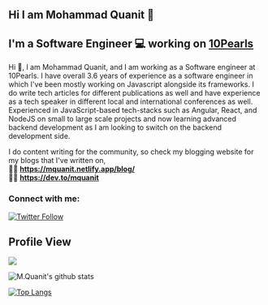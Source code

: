 ## Hi I am Mohammad Quanit 👋

## I'm a Software Engineer :computer: working on [10Pearls](https://10pearls.com/)

Hi 👋, I am Mohammad Quanit, and I am working as a Software engineer at 10Pearls. I have overall 3.6 years of experience as a software engineer in which I've been mostly working on Javascript alongside its frameworks. I do write tech articles for different publications as well and have experience as a tech speaker in different local and international conferences as well. Experienced in JavaScript-based tech-stacks such as Angular, React, and NodeJS on small to large scale projects and now learning advanced backend development as I am looking to switch on the backend development side.

I do content writing for the community, so check my blogging website for my blogs that I've written on, <br />
✍🏻 **https://mquanit.netlify.app/blog/** <br />
✍🏻 **https://dev.to/mquanit**


### Connect with me:

[![Twitter Follow](https://img.shields.io/twitter/follow/mquanit?color=1DA1F2&logo=twitter&style=for-the-badge)](https://twitter.com/mquanit)

 
## Profile View
![](https://komarev.com/ghpvc/?username=Mohammad-Quanit)

![M.Quanit's github stats](https://github-readme-stats.vercel.app/api?username=Mohammad-Quanit&theme=react&show_icons=true)

[![Top Langs](https://github-readme-stats.vercel.app/api/top-langs/?username=Mohammad-Quanit&layout=compact&theme=react)](https://github.com/anuraghazra/github-readme-stats)




<!--
**Mohammad-Quanit/Mohammad-Quanit** is a ✨ _special_ ✨ repository because its `README.md` (this file) appears on your GitHub profile.
## Stargazers

[![Stargazers repo roster for @Mohammad-Quanit/Mohammad-Quanit](https://reporoster.com/stars/Mohammad-Quanit/Mohammad-Quanit)](https://github.com/Mohammad-Quanit/Mohammad-Quanit/stargazers)

Here are some ideas to get you started:

- 🔭 I’m currently working on ...
- 🌱 I’m currently learning ...
- 👯 I’m looking to collaborate on ...
- 🤔 I’m looking for help with ...
- 💬 Ask me about ...
- 📫 How to reach me: ...
- 😄 Pronouns: ...
- ⚡ Fun fact: ...
-->
